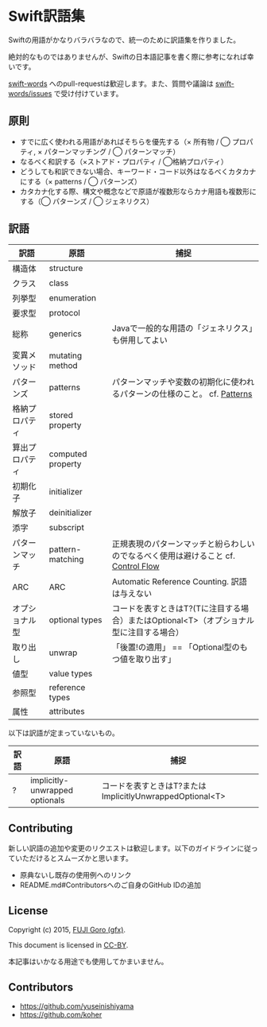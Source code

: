 # Swift訳語集

Swiftの用語がかなりバラバラなので、統一のために訳語集を作りました。

絶対的なものではありませんが、Swiftの日本語記事を書く際に参考になれば幸いです。

[swift-words](https://github.com/gfx/swift-words) へのpull-requestは歓迎します。また、質問や議論は [swift-words/issues](https://github.com/gfx/swift-words/issues) で受け付けています。

## 原則

* すでに広く使われる用語があればそちらを優先する（× 所有物 / ◯ プロパティ, × パターンマッチング / ◯ パターンマッチ）
* なるべく和訳する（×ストアド・プロパティ / ◯格納プロパティ）
* どうしても和訳できない場合、キーワード・コード以外はなるべくカタカナにする（× patterns / ◯ パターンズ）
* カタカナ化する際、構文や概念などで原語が複数形ならカナ用語も複数形にする（◯ パターンズ / ◯ ジェネリクス）

## 訳語

訳語 | 原語 | 捕捉
----|------|------------
構造体 | structure |
クラス | class |
列挙型 | enumeration |
要求型 | protocol |
総称 | generics | Javaで一般的な用語の「ジェネリクス」も併用してよい
変異メソッド | mutating method |
パターンズ | patterns | パターンマッチや変数の初期化に使われるパターンの仕様のこと。 cf. [Patterns](https://developer.apple.com/library/ios/documentation/Swift/Conceptual/Swift_Programming_Language/Patterns.html)
格納プロパティ | stored property |
算出プロパティ | computed property |
初期化子 | initializer |
解放子 | deinitializer |
添字 | subscript |
パターンマッチ | pattern-matching | 正規表現のパターンマッチと紛らわしいのでなるべく使用は避けること cf. [Control Flow](https://developer.apple.com/library/ios/documentation/Swift/Conceptual/Swift_Programming_Language/ControlFlow.html#//apple_ref/doc/uid/TP40014097-CH9-XID_1900)
ARC | ARC | Automatic Reference Counting. 訳語は与えない
オプショナル型 | optional types | コードを表すときはT?(Tに注目する場合）またはOptional&lt;T&gt;（オプショナル型に注目する場合）
取り出し | unwrap | 「後置!の適用」 == 「Optional型のもつ値を取り出す」
値型 | value types |
参照型 | reference types |
属性 | attributes |

以下は訳語が定まっていないもの。

訳語 | 原語 | 捕捉
----|------|------------
? | implicitly-unwrapped optionals | コードを表すときはT?またはImplicitlyUnwrappedOptional&lt;T&gt;

## Contributing

新しい訳語の追加や変更のリクエストは歓迎します。以下のガイドラインに従っていただけるとスムーズかと思います。

* 原典ないし既存の使用例へのリンク
* README.md#Contributorsへのご自身のGitHub IDの追加

## License

Copyright (c) 2015, [FUJI Goro (gfx)](https://github.com/gfx).

This document is licensed in [CC-BY](https://creativecommons.org/licenses/by/3.0/).

本記事はいかなる用途でも使用してかまいません。

## Contributors

* https://github.com/yuseinishiyama
* https://github.com/koher
